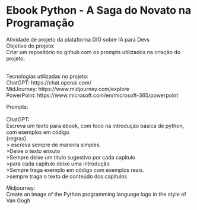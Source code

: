 # Ebook Python - A Saga do Novato na Programação
Atividade de projeto da plataforma DIO sobre IA para Devs<br>
Objetivo do projeto:<br>
Criar um repositório no github com os prompts utilizados na criação do projeto.<br/><br/>

<p>Tecnologias utilizadas no projeto:<br/>
ChatGPT: https://chat.openai.com/<br/>
MidJourney: https://www.midjourney.com/explore<br/>
PowerPoint: https://www.microsoft.com/en/microsoft-365/powerpoint</p>

<p>
  Prompts:<br><br/>
  ChatGPT:<br>
  Escreva um texto para ebook, com foco na introdução básica de python, com exemplos em código.<br>
{regras}<br>
> escreva sempre de maneira simples.<br>
>Deixe o texto enxuto<br>
>Sempre deixe um titulo sugestivo por cada capitulo<br>
>para cada capitulo deixe uma introdução<br>
>Sempre traga exemplo em código com exemplos reais.<br>
>sempre traga o texto de conteúdo dos capítulos <br>
</p>

<p>
  Midjourney:<br>
  Create an image of the Python programming language logo in the style of Van Gogh
</p>
